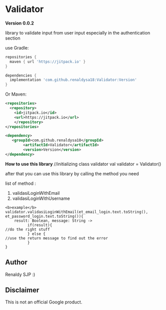 # Validator

<b>Version 0.0.2</b>

library to validate input from user input especially in the authentication section

use Gradle:

```gradle
repositories {
  maven { url 'https://jitpack.io' }
}

dependencies {
  implementation 'com.github.renaldysa18:Validator:Version'
}
```
Or Maven:

```xml
<repositories>
  <repository>
    <id>jitpack.io</id>
    <url>https://jitpack.io</url>
	</repository>
</repositories>

<dependency>
   <groupId>com.github.renaldysa18</groupId>
	    <artifactId>Validator</artifactId>
	    <version>Version</version>
</dependency>
```

<b>How to use this library</b>
//initializing class validator
val validator = Validator()

after that you can use this library by calling the method you need

list of method :
1. validasiLoginWithEmail
2. validasiLoginWithUsername

```
<b>example</b>
validator.validasiLoginWithEmail(et_email_login.text.toString(), et_password_login.text.toString()){
    result: Boolean, message: String ->
          if(result){
//do the right stuff
          } else {
//use the return message to find out the error
          }
}
```

Author
------
Renaldy SJP :)

Disclaimer
---------
This is not an official Google product.
